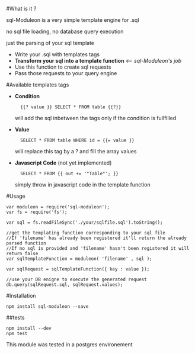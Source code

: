 #What is it ?

sql-Moduleon is a very simple template engine for .sql

no sql file loading, no database query execution

just the parsing of your sql template


- Write your .sql with templates tags
- **Transform your sql into a template function** *<-- sql-Moduleon's job*
- Use this function to create sql requests
- Pass those requests to your query engine

#Available templates tags
	
- **Condition** 

		{{? value }} SELECT * FROM table {{?}}

	will add the sql inbetween the tags only if the condition is fullfilled

- **Value**

		SELECT * FROM table WHERE id = {{= value }} 

	will replace this tag by a ? and fill the array values

- **Javascript Code** (not yet implemented)

 		SELECT * FROM {{ out += '"Table"'; }} 

 	simply throw in javascript code in the template function


#Usage

```
var moduleon = require('sql-moduleon');
var fs = require('fs');

var sql = fs.readFileSync('./your/sqlfile.sql').toString();

//get the templating function corresponding to your sql file
//If 'filename' has already been registered it'll return the already parsed function
//If no sql is provided and 'filename' hasn't been registered it will return false
var sqlTemplateFunction = moduleon( 'filename' , sql );

var sqlRequest = sqlTemplateFunction({ key : value });

//use your DB enigne to execute the generated request 
db.query(sqlRequest.sql, sqlRequest.values);
```

#Installation

`npm install sql-moduleon --save`

##tests

```
npm install --dev
npm test
```

This module was tested in a postgres environement